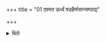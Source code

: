 +++
title = "01 एवमत ऊर्ध्वं षडहैर्मासान्सम्पाद्य"

+++

<details><summary>थिते</summary>

एवमत ऊर्ध्वं षडहैर्मासान्सम्पाद्य सप्तममुत्सृज्यैतत्कुर्वन्ति १
</details>
